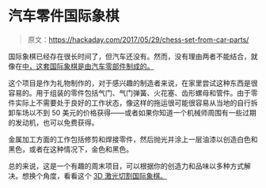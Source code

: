 # 汽车零件国际象棋

> 原文：<https://hackaday.com/2017/05/29/chess-set-from-car-parts/>

国际象棋已经存在很长时间了，但汽车还没有。然而，没有理由两者不能结合，就像在[中，这套国际象棋是由汽车零部件制成的。](http://imgur.com/a/IrKU0)

这个项目是作为礼物制作的，对于感兴趣的制造者来说，在家里尝试这种东西是很容易的。用于组装的零件包括气门、气门弹簧、火花塞、齿形螺母和管件。由于零件实际上不需要处于良好的工作状态，像这样的拖运很可能很容易从当地的自行拆卸车场以不到 50 美元的价格获得——或者如果你知道一个机械师周围有一些过期的发动机，也可以免费获得。

金属加工方面的工作包括修剪和焊接零件，然后抛光并涂上一层油漆以创造白色和黑色，或者在这种情况下，金色和黑色。

总的来说，这是一个有趣的周末项目，可以根据你的创造力和品味以多种方式解决。想换个角度，看看这个 [3D 激光切割国际象棋。](http://hackaday.com/2015/06/14/3d-miniature-chess-pieces-made-with-a-laser-cutter/)